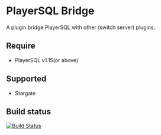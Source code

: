 # PlayerSQL Bridge
A plugin bridge PlayerSQL with other (switch server) plugins.

## Require
- PlayerSQL v1.15(or above)

## Supported
- Stargate

## Build status
[![Build Status](http://ci.mengcraft.com:8080/job/playersql-bridge/badge/icon)](http://ci.mengcraft.com:8080/job/playersql-bridge/)